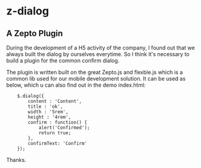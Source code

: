 # z-dialog

## A Zepto Plugin

During the development of a H5 activity of the company, I found out that we always built the dialog by ourselves everytime. So I think it's necessary to build a plugin for the common confirm dialog.


The plugin is written built on the great Zepto.js and flexble.js which is a common lib used for our mobile development solution.
It can be used as below, which u can also find out in the demo index.html:

```
    $.dialog({
        content : 'Content',
        title : 'ok',
        width : '5rem',
        height : '4rem',
        confirm : function() {
            alert('Confirmed');
            return true;
        },
        confirmText: 'Confirm'
    });
```

Thanks.
